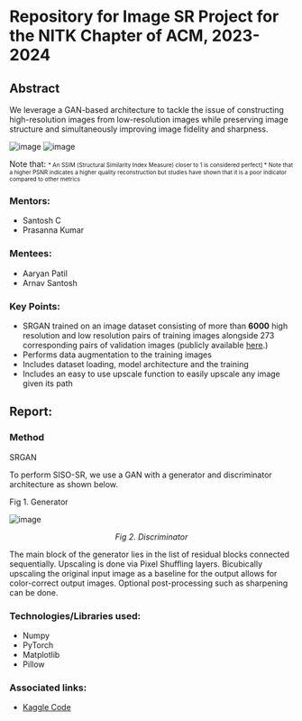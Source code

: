 # Repository for Image SR Project for the NITK Chapter of ACM, 2023-2024
## Abstract
We leverage a GAN-based architecture to tackle the issue of constructing high-resolution images from low-resolution images while preserving image structure and simultaneously improving image fidelity and sharpness.
<p align="center">
  
![image](https://github.com/doobiusP/Single_Image_Super_Resolution/assets/36434536/e1faf3e4-75c6-4127-8255-1d9c22719930?raw=True)
![image](https://github.com/doobiusP/Single_Image_Super_Resolution/assets/36434536/67cdd0d3-2438-44a3-9b76-52b0c0de46e6?raw=True)
</p>
<p> Note that: 
  <font size="-2">
  * An SSIM (Structural Similarity Index Measure) closer to 1 is considered perfect]
  * Note that a higher PSNR indicates a higher quality reconstruction but studies have shown that it is a poor indicator compared to other metrics
  </font>
</p>


### Mentors:
* Santosh C
* Prasanna Kumar
### Mentees:
* Aaryan Patil
* Arnav Santosh

### Key Points:
* SRGAN trained on an image dataset consisting of more than **6000** high resolution and low resolution pairs of training images alongside 273 corresponding pairs of validation images (publicly available <a href="https://www.kaggle.com/datasets/doobiusp/various-ordered-images-for-super-resolution-task">here</a>.)
* Performs data augmentation to the training images
* Includes dataset loading, model architecture and the training
* Includes an easy to use upscale function to easily upscale any image given its path

## Report:

### Method
SRGAN

To perform SISO-SR, we use a GAN with a generator and discriminator architecture as shown below.
<p align="center>
![image](https://github.com/doobiusP/Single_Image_Super_Resolution/assets/36434536/18949d5a-5ea8-4333-aa2f-2f36f4674803)

*<p align="center"> Fig 1. Generator </p>*

![image](https://github.com/doobiusP/Single_Image_Super_Resolution/assets/36434536/f6edd6e8-43a5-4e8f-ae4a-9c0aca0c8584)

*<p align="center">Fig 2. Discriminator</p>*
</p>
The main block of the generator lies in the list of residual blocks connected sequentially. Upscaling is done via Pixel Shuffling layers. Bicubically upscaling the original input image as a baseline for the output allows for color-correct output images. Optional post-processing such as sharpening can be done.


### Technologies/Libraries used:
* Numpy
* PyTorch
* Matplotlib
* Pillow

### Associated links:
* <a href="https://www.kaggle.com/code/doobiusp/srgan">Kaggle Code</a>
